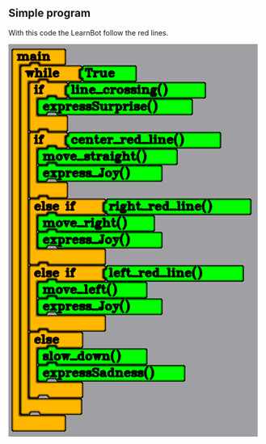 ## Simple program

With this code the LearnBot follow the red lines.

![Program for the LearnBot follow the red lines](/doc/img/follow_red_line.png)
